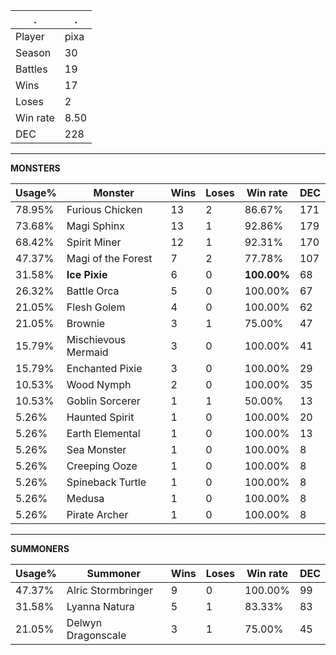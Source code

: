 .|.
|-|-
Player|pixa
Season|30
Battles|19
Wins|17
Loses|2
Win rate|8.50
DEC|228

---
**MONSTERS**

Usage%|Monster|Wins|Loses|Win rate|DEC|
-|-|-|-|-|-|
78.95%|Furious Chicken|13|2|86.67%|171|
73.68%|Magi Sphinx|13|1|92.86%|179|
68.42%|Spirit Miner|12|1|92.31%|170|
47.37%|Magi of the Forest|7|2|77.78%|107|
31.58%|**Ice Pixie**|6|0|**100.00%**|68|
26.32%|Battle Orca|5|0|100.00%|67|
21.05%|Flesh Golem|4|0|100.00%|62|
21.05%|Brownie|3|1|75.00%|47|
15.79%|Mischievous Mermaid|3|0|100.00%|41|
15.79%|Enchanted Pixie|3|0|100.00%|29|
10.53%|Wood Nymph|2|0|100.00%|35|
10.53%|Goblin Sorcerer|1|1|50.00%|13|
5.26%|Haunted Spirit|1|0|100.00%|20|
5.26%|Earth Elemental|1|0|100.00%|13|
5.26%|Sea Monster|1|0|100.00%|8|
5.26%|Creeping Ooze|1|0|100.00%|8|
5.26%|Spineback Turtle|1|0|100.00%|8|
5.26%|Medusa|1|0|100.00%|8|
5.26%|Pirate Archer|1|0|100.00%|8|

---
**SUMMONERS**

Usage%|Summoner|Wins|Loses|Win rate|DEC|
-|-|-|-|-|-|
47.37%|Alric Stormbringer|9|0|100.00%|99|
31.58%|Lyanna Natura|5|1|83.33%|83|
21.05%|Delwyn Dragonscale|3|1|75.00%|45|

